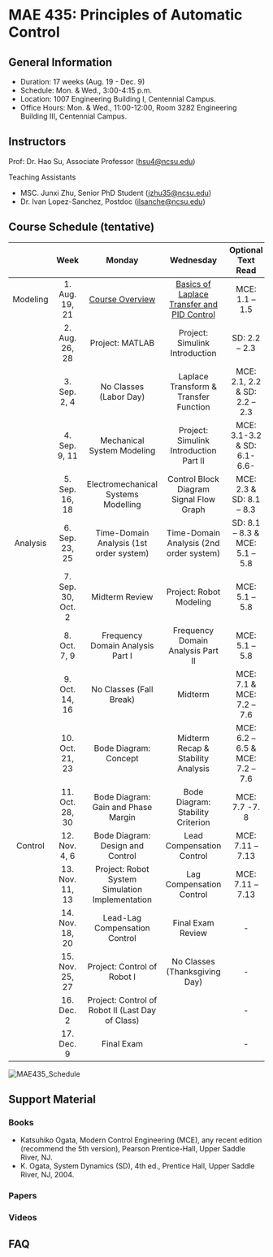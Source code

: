 # MAE 435: Principles of Automatic Control

## General Information

* Duration: 17 weeks (Aug. 19 - Dec. 9)
* Schedule: Mon. & Wed., 3:00-4:15 p.m.
* Location: 1007 Engineering Building I, Centennial Campus.
* Office Hours: Mon. & Wed., 11:00-12:00, Room 3282 Engineering Building III, Centennial Campus.

## Instructors

Prof: Dr. Hao Su, Associate Professor (hsu4@ncsu.edu)

Teaching Assistants
* MSC. Junxi Zhu, Senior PhD Student (jzhu35@ncsu.edu)
* Dr. Ivan Lopez-Sanchez, Postdoc (ilsanche@ncsu.edu)

## Course Schedule (tentative)

|                 |            Week           |                           Monday                          |                       Wednesday                     |            Optional   Text Read          |
|:---------------:|:-------------------------:|:---------------------------------------------------------:|:---------------------------------------------------:|:----------------------------------------:|
|     Modeling    |       1. Aug. 19, 21      |                      [Course   Overview](https://www.dropbox.com/scl/fi/jivqb0uhwkvg5sgow0bt1/Lecture-1-Course-Overview-Fall-2024.pdf?rlkey=e351ay0kgzml0p2iict313a5r&dl=0)                    |     [Basics   of Laplace Transfer and PID Control](https://www.dropbox.com/scl/fi/kom93ujrkuhh7opfwotot/Lecture-2-Basics-of-Laplace-Transfrom-and-PID-Control.pdf?rlkey=4pnzfqtghi0u42lg6mfg23xc6&dl=0)    |              MCE:   1.1 – 1.5            |
|                 |       2. Aug. 26, 28      |                      Project:   MATLAB                    |           Project:   Simulink Introduction          |              SD:   2.2 – 2.3             |
|                 |        3. Sep. 2, 4       |                  No   Classes (Labor Day)                 |        Laplace   Transform & Transfer Function      |      MCE:   2.1, 2.2 & SD: 2.2 – 2.3     |
|                 |        4. Sep. 9, 11      |                Mechanical   System Modeling               |       Project:   Simulink Introduction Part II      |       MCE:   3.1-3.2 & SD: 6.1-6.6-      |
|                 |       5. Sep. 16, 18      |            Electromechanical   Systems Modelling          |       Control   Block Diagram Signal Flow Graph     |         MCE:   2.3 & SD: 8.1 – 8.3       |
|     Analysis    |       6. Sep. 23, 25      |          Time-Domain   Analysis (1st order system)        |       Time-Domain   Analysis (2nd order system)     |      SD:   8.1 – 8.3 & MCE: 5.1 – 5.8    |
|                 |     7. Sep. 30, Oct. 2    |                      Midterm   Review                     |               Project:   Robot Modeling             |              MCE:   5.1 – 5.8            |
|                 |        8. Oct. 7, 9       |             Frequency   Domain Analysis Part I            |          Frequency   Domain Analysis Part II        |              MCE:   5.1 – 5.8            |
|                 |       9. Oct. 14, 16      |                  No   Classes (Fall Break)                |                        Midterm                      |        MCE:   7.1 & MCE: 7.2 – 7.6       |
|                 |       10. Oct. 21, 23     |                   Bode   Diagram: Concept                 |         Midterm   Recap & Stability Analysis        |     MCE:   6.2 – 6.5 & MCE: 7.2 – 7.6    |
|                 |       11. Oct. 28, 30     |            Bode   Diagram: Gain and Phase Margin          |          Bode   Diagram: Stability Criterion        |              MCE:   7.7 -7. 8            |
|      Control    |        12. Nov. 4, 6      |             Bode   Diagram: Design and Control            |              Lead   Compensation Control            |             MCE:   7.11 – 7.13           |
|                 |       13. Nov. 11, 13     |      Project:   Robot System Simulation Implementation    |              Lag   Compensation Control             |             MCE:   7.11 – 7.13           |
|                 |       14. Nov. 18, 20     |               Lead-Lag   Compensation Control             |                  Final   Exam Review                |                     -                    |
|                 |       15. Nov. 25, 27     |                Project:   Control of Robot I              |            No   Classes (Thanksgiving Day)          |                     -                    |
|                 |         16. Dec. 2        |     Project:   Control of Robot II (Last Day of Class)    |                                                     |                     -                    |
|                 |         17. Dec. 9        |                        Final   Exam                       |                                                     |                     -                    |

![MAE435_Schedule](https://github.com/user-attachments/assets/4ae29ddf-8e0b-494e-a709-3e35f79d7d8c)

## Support Material

### Books
* Katsuhiko Ogata, Modern Control Engineering (MCE), any recent edition (recommend the 5th version), Pearson Prentice-Hall, Upper Saddle River, NJ.
* K. Ogata, System Dynamics (SD), 4th ed., Prentice Hall, Upper Saddle River, NJ, 2004.
### Papers

### Videos

## FAQ
